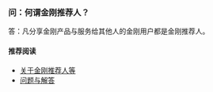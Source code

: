 ### 问：何谓金刚推荐人？
答：凡分享金刚产品与服务给其他人的金刚用户都是金刚推荐人。


#### 推荐阅读

- [关于金刚推荐人等](https://a2zitpro.github.io/web/列表-金刚推荐人及相关问题)
- [问题与解答](https://a2zitpro.github.io/web/列表-问题与解答)
